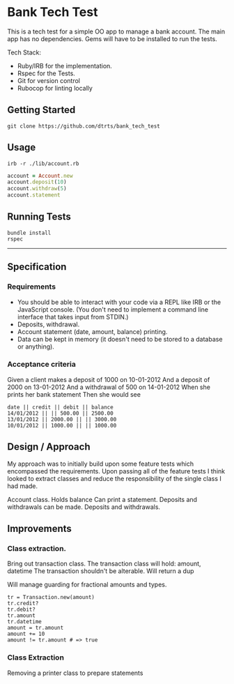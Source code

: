 # Bank Tech Test

This is a tech test for a simple OO app to manage a bank account.
The main app has no dependencies.
Gems will have to be installed to run the tests.

Tech Stack:
- Ruby/IRB for the implementation.
- Rspec for the Tests.
- Git for version control
- Rubocop for linting locally

## Getting Started
`git clone https://github.com/dtrts/bank_tech_test`

## Usage

`irb -r ./lib/account.rb`
```ruby
account = Account.new
account.deposit(10)
account.withdraw(5)
account.statement
```

## Running Tests
```
bundle install
rspec
```

---

## Specification

### Requirements

- You should be able to interact with your code via a REPL like IRB or the JavaScript console. (You don't need to implement a command line interface that takes input from STDIN.)
- Deposits, withdrawal.
- Account statement (date, amount, balance) printing.
- Data can be kept in memory (it doesn't need to be stored to a database or anything).

### Acceptance criteria

Given a client makes a deposit of 1000 on 10-01-2012
And a deposit of 2000 on 13-01-2012
And a withdrawal of 500 on 14-01-2012
When she prints her bank statement
Then she would see

```
date || credit || debit || balance
14/01/2012 || || 500.00 || 2500.00
13/01/2012 || 2000.00 || || 3000.00
10/01/2012 || 1000.00 || || 1000.00
```

## Design / Approach

My approach was to initially build upon some feature tests which encompassed the requirements.
Upon passing all of the feature tests I think looked to extract classes and reduce the responsibility of the single class I had made.



Account class.
Holds balance
Can print a statement.
Deposits and withdrawals can be made.
Deposits and withdrawals.


## Improvements

### Class extraction.
Bring out transaction class.
The transaction class will hold: amount, datetime
The transaction shouldn't be alterable.
Will return a dup

Will manage guarding for fractional amounts and types.
```
tr = Transaction.new(amount)
tr.credit?
tr.debit?
tr.amount
tr.datetime
amount = tr.amount
amount += 10
amount != tr.amount # => true
```

### Class Extraction
Removing a printer class to prepare statements
